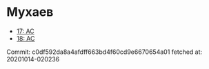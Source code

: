 # Мухаев
- [17: AC](17.md)
- [18: AC](18.md)

Commit: c0df592da8a4afdff663bd4f60cd9e6670654a01
 fetched at: 20201014-020236
